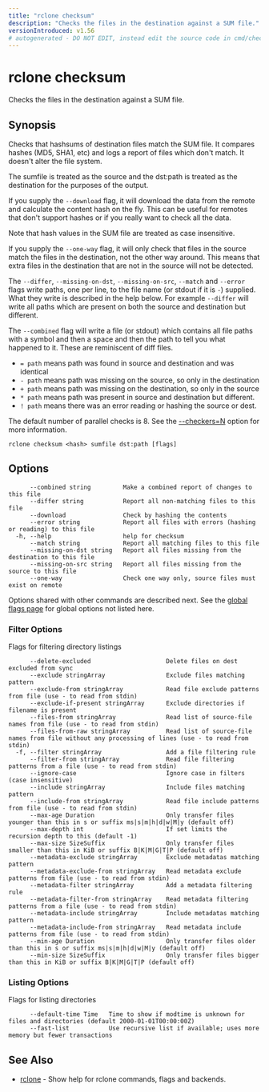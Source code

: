 ```yaml
---
title: "rclone checksum"
description: "Checks the files in the destination against a SUM file."
versionIntroduced: v1.56
# autogenerated - DO NOT EDIT, instead edit the source code in cmd/checksum/ and as part of making a release run "make commanddocs"
---
```

# rclone checksum

Checks the files in the destination against a SUM file.

## Synopsis

Checks that hashsums of destination files match the SUM file.
It compares hashes (MD5, SHA1, etc) and logs a report of files which
don't match.  It doesn't alter the file system.

The sumfile is treated as the source and the dst:path is treated as
the destination for the purposes of the output.

If you supply the `--download` flag, it will download the data from the remote
and calculate the content hash on the fly.  This can be useful for remotes
that don't support hashes or if you really want to check all the data.

Note that hash values in the SUM file are treated as case insensitive.

If you supply the `--one-way` flag, it will only check that files in
the source match the files in the destination, not the other way
around. This means that extra files in the destination that are not in
the source will not be detected.

The `--differ`, `--missing-on-dst`, `--missing-on-src`, `--match`
and `--error` flags write paths, one per line, to the file name (or
stdout if it is `-`) supplied. What they write is described in the
help below. For example `--differ` will write all paths which are
present on both the source and destination but different.

The `--combined` flag will write a file (or stdout) which contains all
file paths with a symbol and then a space and then the path to tell
you what happened to it. These are reminiscent of diff files.

- `= path` means path was found in source and destination and was identical
- `- path` means path was missing on the source, so only in the destination
- `+ path` means path was missing on the destination, so only in the source
- `* path` means path was present in source and destination but different.
- `! path` means there was an error reading or hashing the source or dest.

The default number of parallel checks is 8. See the [--checkers=N](/docs/#checkers-n)
option for more information.


```
rclone checksum <hash> sumfile dst:path [flags]
```

## Options

```
      --combined string         Make a combined report of changes to this file
      --differ string           Report all non-matching files to this file
      --download                Check by hashing the contents
      --error string            Report all files with errors (hashing or reading) to this file
  -h, --help                    help for checksum
      --match string            Report all matching files to this file
      --missing-on-dst string   Report all files missing from the destination to this file
      --missing-on-src string   Report all files missing from the source to this file
      --one-way                 Check one way only, source files must exist on remote
```

Options shared with other commands are described next.
See the [global flags page](/flags/) for global options not listed here.

### Filter Options

Flags for filtering directory listings

```
      --delete-excluded                     Delete files on dest excluded from sync
      --exclude stringArray                 Exclude files matching pattern
      --exclude-from stringArray            Read file exclude patterns from file (use - to read from stdin)
      --exclude-if-present stringArray      Exclude directories if filename is present
      --files-from stringArray              Read list of source-file names from file (use - to read from stdin)
      --files-from-raw stringArray          Read list of source-file names from file without any processing of lines (use - to read from stdin)
  -f, --filter stringArray                  Add a file filtering rule
      --filter-from stringArray             Read file filtering patterns from a file (use - to read from stdin)
      --ignore-case                         Ignore case in filters (case insensitive)
      --include stringArray                 Include files matching pattern
      --include-from stringArray            Read file include patterns from file (use - to read from stdin)
      --max-age Duration                    Only transfer files younger than this in s or suffix ms|s|m|h|d|w|M|y (default off)
      --max-depth int                       If set limits the recursion depth to this (default -1)
      --max-size SizeSuffix                 Only transfer files smaller than this in KiB or suffix B|K|M|G|T|P (default off)
      --metadata-exclude stringArray        Exclude metadatas matching pattern
      --metadata-exclude-from stringArray   Read metadata exclude patterns from file (use - to read from stdin)
      --metadata-filter stringArray         Add a metadata filtering rule
      --metadata-filter-from stringArray    Read metadata filtering patterns from a file (use - to read from stdin)
      --metadata-include stringArray        Include metadatas matching pattern
      --metadata-include-from stringArray   Read metadata include patterns from file (use - to read from stdin)
      --min-age Duration                    Only transfer files older than this in s or suffix ms|s|m|h|d|w|M|y (default off)
      --min-size SizeSuffix                 Only transfer files bigger than this in KiB or suffix B|K|M|G|T|P (default off)
```

### Listing Options

Flags for listing directories

```
      --default-time Time   Time to show if modtime is unknown for files and directories (default 2000-01-01T00:00:00Z)
      --fast-list           Use recursive list if available; uses more memory but fewer transactions
```

## See Also

* [rclone](/commands/rclone/)	 - Show help for rclone commands, flags and backends.

